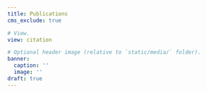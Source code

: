 ```yaml
---
title: Publications
cms_exclude: true

# View.
view: citation

# Optional header image (relative to `static/media/` folder).
banner:
  caption: ''
  image: ''
draft: true
---
```

